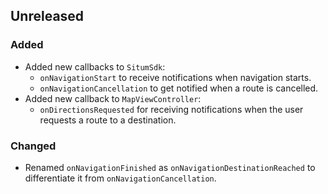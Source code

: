 ## Unreleased
### Added
- Added new callbacks to `SitumSdk`:
  - `onNavigationStart` to receive notifications when navigation starts.
  - `onNavigationCancellation` to get notified when a route is cancelled.
- Added new callback to `MapViewController`:
  - `onDirectionsRequested` for receiving notifications when the user requests a route to a
    destination.

### Changed
- Renamed `onNavigationFinished` as `onNavigationDestinationReached` to
  differentiate it from `onNavigationCancellation`.